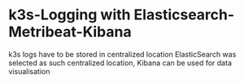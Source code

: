 # k3s-Logging with Elasticsearch-Metribeat-Kibana

k3s logs have to be stored in centralized location
ElasticSearch was selected as such centralized location, Kibana can be used for data visualisation
